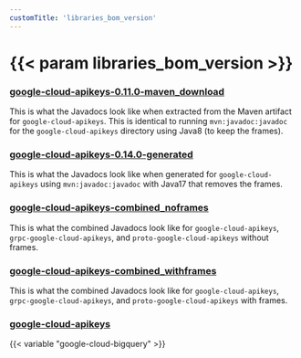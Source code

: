 ```yaml
---
customTitle: 'libraries_bom_version'
---
```


# {{< param libraries_bom_version >}}


### [google-cloud-apikeys-0.11.0-maven_download](https://alicejli.github.io/java-cloud-bom/google-cloud-apikeys/0.11.0/)
This is what the Javadocs look like when extracted from the Maven artifact for `google-cloud-apikeys`. This is identical to running `mvn:javadoc:javadoc` for the `google-cloud-apikeys` directory using Java8 (to keep the frames).

### [google-cloud-apikeys-0.14.0-generated](https://alicejli.github.io/java-cloud-bom/google-cloud-apikeys-0.11.0-generated/apidocs/)
This is what the Javadocs look like when generated for `google-cloud-apikeys` using `mvn:javadoc:javadoc` with Java17 that removes the frames.

### [google-cloud-apikeys-combined_noframes](https://alicejli.github.io/java-cloud-bom/google-cloud-apikeys-0.11.0-combined_noframes/apidocs/)
This is what the combined Javadocs look like for `google-cloud-apikeys`, `grpc-google-cloud-apikeys`, and `proto-google-cloud-apikeys` without frames.

### [google-cloud-apikeys-combined_withframes](https://alicejli.github.io/java-cloud-bom/google-cloud-apikeys-0.11.0-combined_withframes/apidocs/)
This is what the combined Javadocs look like for `google-cloud-apikeys`, `grpc-google-cloud-apikeys`, and `proto-google-cloud-apikeys` with frames.

### [google-cloud-apikeys](/google-cloud-apikeys/0.11.0/)

{{< variable "google-cloud-bigquery" >}}


